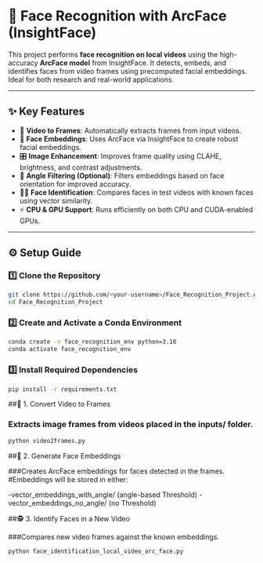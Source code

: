 # 🎯 Face Recognition with ArcFace (InsightFace)

This project performs **face recognition on local videos** using the high-accuracy **ArcFace model** from InsightFace. It detects, embeds, and identifies faces from video frames using precomputed facial embeddings. Ideal for both research and real-world applications.

---

## ✨ Key Features

- 🎥 **Video to Frames**: Automatically extracts frames from input videos.
- 🧠 **Face Embeddings**: Uses ArcFace via InsightFace to create robust facial embeddings.
- 🎛️ **Image Enhancement**: Improves frame quality using CLAHE, brightness, and contrast adjustments.
- 🎯 **Angle Filtering (Optional)**: Filters embeddings based on face orientation for improved accuracy.
- 🧍‍♂️ **Face Identification**: Compares faces in test videos with known faces using vector similarity.
- ⚡ **CPU & GPU Support**: Runs efficiently on both CPU and CUDA-enabled GPUs.

---

## ⚙️ Setup Guide

### 1️⃣ Clone the Repository

```bash
git clone https://github.com/<your-username>/Face_Recognition_Project.git
cd Face_Recognition_Project
```

### 2️⃣ Create and Activate a Conda Environment

```bash
conda create -n face_recognition_env python=3.10
conda activate face_recognition_env
```

### 3️⃣ Install Required Dependencies

```bash
pip install -r requirements.txt
```

##🔁 1. Convert Video to Frames

### Extracts image frames from videos placed in the inputs/ folder.
```bash
python video2frames.py
```

##🧬 2. Generate Face Embeddings

###Creates ArcFace embeddings for faces detected in the frames.
#Embeddings will be stored in either:

-vector_embeddings_with_angle/ (angle-based Threshold)
-vector_embeddings_no_angle/ (no Threshold)

##🕵️ 3. Identify Faces in a New Video

###Compares new video frames against the known embeddings.
```bash
python face_identification_local_video_arc_face.py
```


